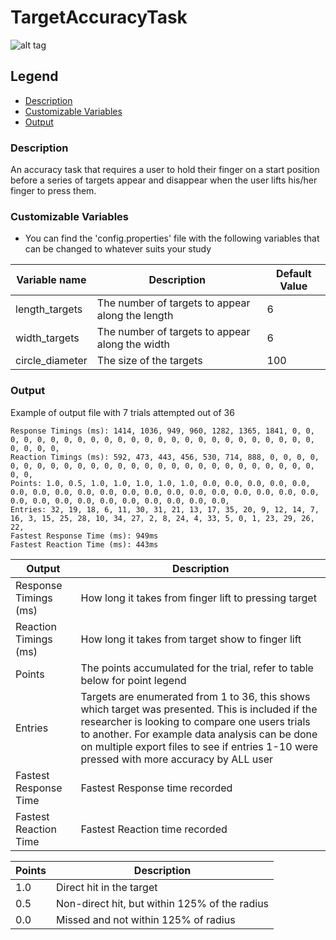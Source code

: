 TargetAccuracyTask
==============
![alt tag](http://i.imgur.com/CUy7x7P.jpg)
## Legend
- [Description](#description)
- [Customizable Variables](#customizable-variables)
- [Output](#output)

### Description
An accuracy task that requires a user to hold their finger on a start position before a series of targets appear and disappear when the user lifts his/her finger to press them.

### Customizable Variables
- You can find the 'config.properties' file with the following variables that can be changed to whatever suits your study

| Variable name | Description | Default Value |
| --- | --- | ------------- |
| length_targets | The number of targets to appear along the length | 6 |
| width_targets | The number of targets to appear along the width | 6 |
| circle_diameter | The size of the targets | 100 |

### Output
Example of output file with 7 trials attempted out of 36
```
Response Timings (ms): 1414, 1036, 949, 960, 1282, 1365, 1841, 0, 0, 0, 0, 0, 0, 0, 0, 0, 0, 0, 0, 0, 0, 0, 0, 0, 0, 0, 0, 0, 0, 0, 0, 0, 0, 0, 0, 0, 
Reaction Timings (ms): 592, 473, 443, 456, 530, 714, 888, 0, 0, 0, 0, 0, 0, 0, 0, 0, 0, 0, 0, 0, 0, 0, 0, 0, 0, 0, 0, 0, 0, 0, 0, 0, 0, 0, 0, 0, 
Points: 1.0, 0.5, 1.0, 1.0, 1.0, 1.0, 1.0, 0.0, 0.0, 0.0, 0.0, 0.0, 0.0, 0.0, 0.0, 0.0, 0.0, 0.0, 0.0, 0.0, 0.0, 0.0, 0.0, 0.0, 0.0, 0.0, 0.0, 0.0, 0.0, 0.0, 0.0, 0.0, 0.0, 0.0, 0.0, 0.0, 
Entries: 32, 19, 18, 6, 11, 30, 31, 21, 13, 17, 35, 20, 9, 12, 14, 7, 16, 3, 15, 25, 28, 10, 34, 27, 2, 8, 24, 4, 33, 5, 0, 1, 23, 29, 26, 22, 
Fastest Response Time (ms): 949ms
Fastest Reaction Time (ms): 443ms 
```
| Output  | Description |
| --- | --- |
| Response Timings (ms) | How long it takes from finger lift to pressing target |
| Reaction Timings (ms) | How long it takes from target show to finger lift |
| Points | The points accumulated for the trial, refer to table below for point legend |
| Entries | Targets are enumerated from 1 to 36, this shows which target was presented. This is included if the researcher is looking to compare one users trials to another. For example data analysis can be done on multiple export files to see if entries 1-10 were pressed with more accuracy by ALL user |
| Fastest Response Time | Fastest Response time recorded |
| Fastest Reaction Time | Fastest Reaction time recorded |

| Points | Description |
| --- | --- |
| 1.0 | Direct hit in the target |
| 0.5 | Non-direct hit, but within 125% of the radius |
| 0.0 | Missed and not within 125% of radius |
